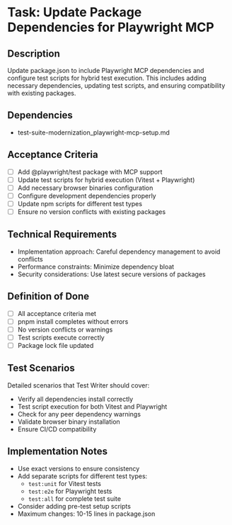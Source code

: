 # Task: Update Package Dependencies for Playwright MCP

## Description
Update package.json to include Playwright MCP dependencies and configure test scripts for hybrid test execution. This includes adding necessary dependencies, updating test scripts, and ensuring compatibility with existing packages.

## Dependencies
- test-suite-modernization_playwright-mcp-setup.md

## Acceptance Criteria
- [ ] Add @playwright/test package with MCP support
- [ ] Update test scripts for hybrid execution (Vitest + Playwright)
- [ ] Add necessary browser binaries configuration
- [ ] Configure development dependencies properly
- [ ] Update npm scripts for different test types
- [ ] Ensure no version conflicts with existing packages

## Technical Requirements
- Implementation approach: Careful dependency management to avoid conflicts
- Performance constraints: Minimize dependency bloat
- Security considerations: Use latest secure versions of packages

## Definition of Done
- [ ] All acceptance criteria met
- [ ] pnpm install completes without errors
- [ ] No version conflicts or warnings
- [ ] Test scripts execute correctly
- [ ] Package lock file updated

## Test Scenarios
Detailed scenarios that Test Writer should cover:
- Verify all dependencies install correctly
- Test script execution for both Vitest and Playwright
- Check for any peer dependency warnings
- Validate browser binary installation
- Ensure CI/CD compatibility

## Implementation Notes
- Use exact versions to ensure consistency
- Add separate scripts for different test types:
  - `test:unit` for Vitest tests
  - `test:e2e` for Playwright tests
  - `test:all` for complete test suite
- Consider adding pre-test setup scripts
- Maximum changes: 10-15 lines in package.json